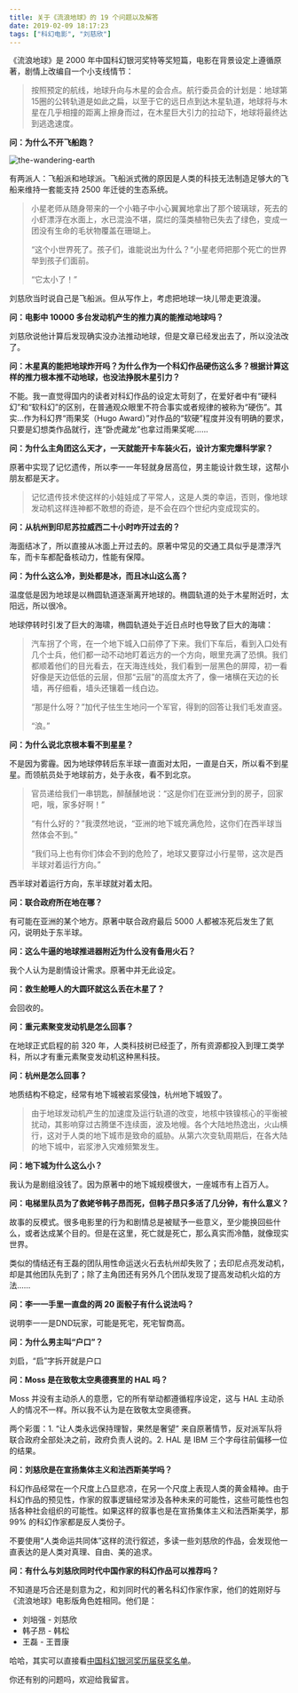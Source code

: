 ```yaml
---
title: 关于《流浪地球》的 19 个问题以及解答
date: 2019-02-09 18:17:23
tags: ["科幻电影", "刘慈欣"]
---
```


《流浪地球》是 2000 年中国科幻银河奖特等奖短篇，电影在背景设定上遵循原著，剧情上改编自一个小支线情节：

> 按照预定的航线，地球升向与木星的会合点。航行委员会的计划是：地球第15圈的公转轨道是如此之扁，以至于它的远日点到达木星轨道，地球将与木星在几乎相撞的距离上擦身而过，在木星巨大引力的拉动下，地球将最终达到逃逸速度。 

**问：为什么不开飞船跑？**

![the-wandering-earth](/the-wandering-earth/01.png)

有两派人：飞船派和地球派。飞船派式微的原因是人类的科技无法制造足够大的飞船来维持一套能支持 2500 年迁徙的生态系统。

> 小星老师从随身带来的一个小箱子中小心翼翼地拿出了那个玻璃球，死去的小虾漂浮在水面上，水已混浊不堪，腐烂的藻类植物已失去了绿色，变成一团没有生命的毛状物覆盖在珊瑚上。 
>
> “这个小世界死了。孩子们，谁能说出为什么？“小星老师把那个死亡的世界举到孩子们面前。 
>
> “它太小了！” 

刘慈欣当时说自己是飞船派。但从写作上，考虑把地球一块儿带走更浪漫。

**问：电影中 10000 多台发动机产生的推力真的能推动地球吗？**

刘慈欣说他计算后发现确实没办法推动地球，但是文章已经发出去了，所以没法改了。

**问：木星真的能把地球炸开吗？为什么作为一个科幻作品硬伤这么多？根据计算这样的推力根本推不动地球，也没法挣脱木星引力？**

不能。我一直觉得国内的读者对科幻作品的设定太苛刻了，在爱好者中有“硬科幻”和“软科幻”的区别，在普通观众眼里不符合事实或者规律的被称为“硬伤”。其实…作为科幻界“雨果奖（Hugo Award）”对作品的“软硬”程度并没有明确的要求，只要是幻想类作品就行，连“卧虎藏龙”也拿过雨果奖呢……

**问：为什么主角团这么天才，一天就能开卡车装火石，设计方案完爆科学家？**

原著中实现了记忆遗传，所以李一一年轻就身居高位，男主能设计救生球，这帮小朋友都是天才。

> 记忆遗传技术使这样的小娃娃成了平常人，这是人类的幸运，否则，像地球发动机这样连神都不敢想的奇迹，是不会在四个世纪内变成现实的。 

**问：从杭州到印尼苏拉威西二十小时咋开过去的？**

海面结冰了，所以直接从冰面上开过去的。原著中常见的交通工具似乎是漂浮汽车，而卡车都配备核动力，性能有保障。

**问：为什么这么冷，到处都是冰，而且冰山这么高？**

温度低是因为地球是以椭圆轨道逐渐离开地球的。椭圆轨道的处于木星附近时，太阳远，所以很冷。

地球停转时引发了巨大的海啸，椭圆轨道处于近日点时也导致了巨大的海啸：

> 汽车拐了个弯，在一个地下城入口前停了下来。我们下车后，看到入口处有几个士兵，他们都一动不动地盯着远方的一个方向，眼里充满了恐惧。我们都顺着他们的目光看去，在天海连线处，我们看到一层黑色的屏障，初一看好像是天边低低的云层，但那“云层”的高度太齐了，像一堵横在天边的长墙，再仔细看，墙头还镶着一线白边。 
>
> “那是什么呀？”加代子怯生生地问一个军官，得到的回答让我们毛发直竖。 
>
> “浪。” 

**问：为什么说北京根本看不到星星？**

不是因为雾霾。因为地球停转后东半球一直面对太阳，一直是白天，所以看不到星星。而领航员处于地球前方，处于永夜，看不到北京。

> 官员递给我们一串钥匙，醉醺醺地说：“这是你们在亚洲分到的房子，回家吧，哦，家多好啊！” 
>
> “有什么好的？”我漠然地说，“亚洲的地下城充满危险，这你们在西半球当然体会不到。” 
>
> “我们马上也有你们体会不到的危险了，地球又要穿过小行星带，这次是西半球对着运行方向。” 

西半球对着运行方向，东半球就对着太阳。

**问：联合政府所在地在哪？**

有可能在亚洲的某个地方。原著中联合政府最后 5000 人都被冻死后发生了氦闪，说明处于东半球。

**问：这么牛逼的地球推进器附近为什么没有备用火石？**

我个人认为是剧情设计需求。原著中并无此设定。

**问：救生舱睡人的大圆环就这么丢在木星了？**

会回收的。

**问：重元素聚变发动机是怎么回事？**

在地球正式启程的前 320 年，人类科技树已经歪了，所有资源都投入到理工类学科，所以才有重元素聚变发动机这种黑科技。

**问：杭州是怎么回事？**

地质结构不稳定，经常有地下城被岩浆侵蚀，杭州地下城毁了。

> 由于地球发动机产生的加速度及运行轨道的改变，地核中铁镍核心的平衡被扰动，其影响穿过古腾堡不连续面，波及地幔。各个大陆地热逸出，火山横行，这对于人类的地下城市是致命的威胁。从第六次变轨周期后，在各大陆的地下城中，岩浆渗入灾难频繁发生。 

**问：地下城为什么这么小？**

我认为是剧组没钱了。因为原著中的地下城规模很大，一座城市有上百万人。

**问：电梯里队员为了救姥爷韩子昂而死，但韩子昂只多活了几分钟，有什么意义？**

故事的反模式。很多电影里的行为和剧情总是被赋予一些意义，至少能换回些什么，或者达成某个目的。但是在这里，死亡就是死亡，那么真实而冷酷，就像现实世界。

类似的情结还有王磊的团队用性命运送火石去杭州却失败了；去印尼点亮发动机，却是其他团队先到了；除了主角团还有另外几个团队发现了提高发动机火焰的方法……

**问：李一一手里一直盘的两 20 面骰子有什么说法吗？**

说明李一一是DND玩家，可能是死宅，死宅智商高。

**问：为什么男主叫“户口”？**

刘启，“启”字拆开就是户口

**问：Moss 是在致敬太空奥德赛里的 HAL 吗？**

Moss 并没有主动杀人的意愿，它的所有举动都遵循程序设定，这与 HAL 主动杀人的情况不一样。所以我不认为是在致敬太空奥德赛。

两个彩蛋：1. “让人类永远保持理智，果然是奢望” 来自原著情节，反对派军队将联合政府全部处决之前，政府负责人说的。2. HAL 是 IBM 三个字母往前偏移一位的结果。

**问：刘慈欣是在宣扬集体主义和法西斯美学吗？**

科幻作品经常在一个尺度上凸显悲凉，在另一个尺度上表现人类的黄金精神。由于科幻作品的预见性，作家的叙事逻辑经常涉及各种未来的可能性，这些可能性也包括各种社会组织的可能性。如果这样的叙事也是在宣扬集体主义和法西斯美学，那 99% 的科幻作家都是反人类份子。

不要使用“人类命运共同体”这样的流行叙述，多读一些刘慈欣的作品，会发现他一直表达的是人类对真理、自由、美的追求。

**问：有什么与刘慈欣同时代中国作家的科幻作品可以推荐吗？**

不知道是巧合还是刻意为之，和刘同时代的著名科幻作家作家，他们的姓刚好与《流浪地球》电影版角色姓相同。他们是：

- 刘培强 - 刘慈欣
- 韩子昂 - 韩松
- 王磊 - 王晋康

哈哈，其实可以直接看[中国科幻银河奖历届获奖名单](http://zh.wikipedia.org/wiki/银河奖作品列表)。

你还有别的问题吗，欢迎给我留言。